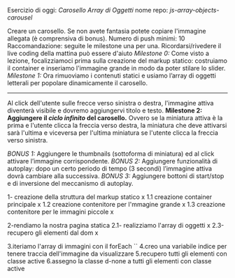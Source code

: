 Esercizio di oggi: *Carosello Array di Oggetti*
nome repo: *js-array-objects-carousel*

Creare un carosello. Se non avete fantasia potete copiare l'immagine allegata (è comprensiva di bonus).
Numero di push minimi: 10
Raccomandazione: seguite le milestone una per una. Ricordarsi/rivedere il live coding della mattina
può essere d'aiuto
*Milestone 0:*
Come visto a lezione, focalizziamoci prima sulla creazione del markup statico: costruiamo il container e inseriamo l'immagine grande in modo da poter stilare lo slider.
*Milestone 1:*
Ora rimuoviamo i contenuti statici e usiamo l’array di oggetti letterali per popolare dinamicamente il carosello.
****
Al click dell'utente sulle frecce verso sinistra o destra, l'immagine attiva diventerà visibile e dovremo aggiungervi titolo e testo.
**Milestone 2:
Aggiungere il *ciclo infinito* del carosello.** Ovvero se la miniatura attiva è la prima e l'utente clicca la freccia verso destra, la miniatura che deve attivarsi sarà l'ultima e viceversa per l'ultima miniatura se l'utente clicca la freccia verso sinistra.

<!-- ---------------BONUS-------------- -->
*BONUS 1:*
Aggiungere le thumbnails (sottoforma di miniatura) ed al click attivare l’immagine corrispondente.
*BONUS 2:*
Aggiungere funzionalità di autoplay: dopo un certo periodo di tempo (3 secondi) l’immagine attiva dovrà cambiare alla successiva.
*BONUS 3:*
Aggiungere bottoni di start/stop e di inversione del meccanismo di autoplay.

<!-- -------------------------------------- -->


<!-- PSEUDO CODICE -->

1- creazione della struttura del markup statico x
1.1 creazione container principale x
1.2 creazione contenitore per l'mmagine grande x
1.3 creazione contenitore per le immagini piccole x

2-rendiamo la nostra pagina statica
2.1- realizziamo l'array di oggetti x
2.3-recupero gli elementi dal dom x


3.iteriamo l'array di immagini con il forEach  ``
4.creo una variabile indice per tenere traccia dell'immagine da visualizzare
5.recupero tutti gli elementi con classe active
6.assegno la classe d-none a tutti gli elementi con classe active